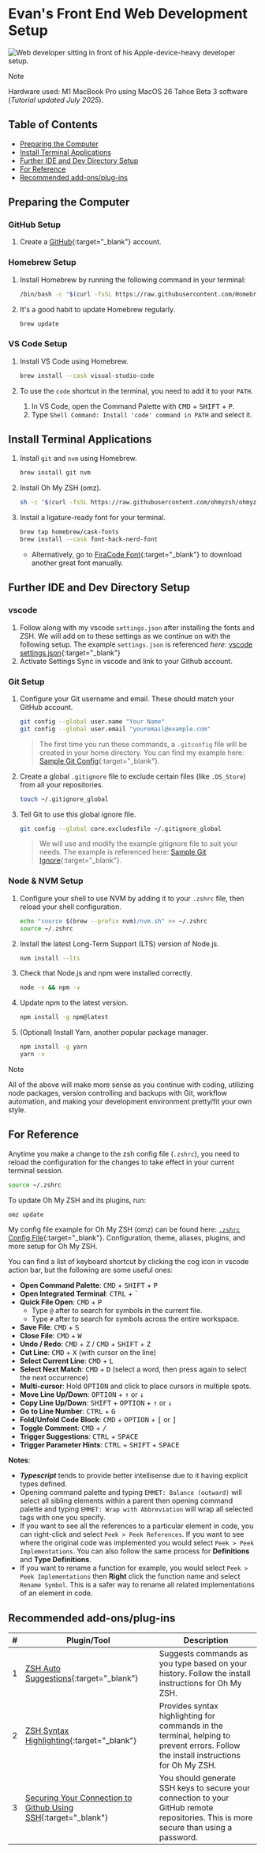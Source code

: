 # Evan's Front End Web Development Setup

![Web developer sitting in front of his Apple-device-heavy developer setup.](./assets/pexels-olia-danilevich.jpg)

> [!NOTE]
> Hardware used: M1 MacBook Pro using MacOS 26 Tahoe Beta 3 software (_Tutorial updated July 2025_).

## Table of Contents

<!-- prettier-ignore-start -->

- [Preparing the Computer](#preparing-the-computer)
- [Install Terminal Applications](#install-terminal-applications)
- [Further IDE and Dev Directory Setup](#further-ide-and-dev-directory-setup)
- [For Reference](#for-reference)
- [Recommended add-ons/plug-ins](#recommended-add-onsplug-ins)
<!-- prettier-ignore-end -->

## Preparing the Computer

### GitHub Setup

1. Create a [GitHub](https://github.com/signup?ref_cta=Sign+up&ref_loc=header+logged+out&ref_page=%2F&source=header-home){:target="_blank"} account.

### Homebrew Setup

1. Install Homebrew by running the following command in your terminal:

   ```bash
   /bin/bash -c "$(curl -fsSL https://raw.githubusercontent.com/Homebrew/install/HEAD/install.sh)"
   ```

2. It's a good habit to update Homebrew regularly.

   ```sh
   brew update
   ```

### VS Code Setup

1. Install VS Code using Homebrew.

   ```sh
   brew install --cask visual-studio-code
   ```

2. To use the `code` shortcut in the terminal, you need to add it to your `PATH`.
   1. In VS Code, open the Command Palette with <kbd>CMD</kbd> + <kbd>SHIFT</kbd> + <kbd>P</kbd>.
   2. Type `Shell Command: Install 'code' command in PATH` and select it.

## Install Terminal Applications

1. Install `git` and `nvm` using Homebrew.

   ```sh
   brew install git nvm
   ```

2. Install Oh My ZSH (omz).

   ```sh
   sh -c "$(curl -fsSL https://raw.githubusercontent.com/ohmyzsh/ohmyzsh/master/tools/install.sh)"
   ```

3. Install a ligature-ready font for your terminal.

   ```sh
   brew tap homebrew/cask-fonts
   brew install --cask font-hack-nerd-font
   ```

   - Alternatively, go to [FiraCode Font](https://github.com/tonsky/FiraCode){:target="_blank"} to download another great font manually.

## Further IDE and Dev Directory Setup

### vscode

1. Follow along with my vscode `settings.json` after installing the fonts and ZSH. We will add on to these settings as we continue on with the following setup. The example `settings.json` is referenced _here_: [vscode settings.json](https://github.com/evanmarshall-dev/dotfiles/blob/main/vscode/settings.json){:target="_blank"}
2. Activate Settings Sync in vscode and link to your Github account.

### Git Setup

1. Configure your Git username and email. These should match your GitHub account.

   ```sh
   git config --global user.name "Your Name"
   git config --global user.email "youremail@example.com"
   ```

   > The first time you run these commands, a `.gitconfig` file will be created in your home directory. You can find my example here: [Sample Git Config](https://github.com/evanmarshall-dev/dotfiles/blob/main/gitconf/.gitconfig){:target="_blank"}.

2. Create a global `.gitignore` file to exclude certain files (like `.DS_Store`) from all your repositories.

   ```sh
   touch ~/.gitignore_global
   ```

3. Tell Git to use this global ignore file.

   ```sh
   git config --global core.excludesfile ~/.gitignore_global
   ```

   > We will use and modify the example gitignore file to suit your needs. The example is referenced here: [Sample Git Ignore](https://github.com/evanmarshall-dev/dotfiles/blob/main/gitignore/.gitignore_global){:target="_blank"}.

### Node & NVM Setup

1. Configure your shell to use NVM by adding it to your `.zshrc` file, then reload your shell configuration.

   ```sh
   echo "source $(brew --prefix nvm)/nvm.sh" >> ~/.zshrc
   source ~/.zshrc
   ```

2. Install the latest Long-Term Support (LTS) version of Node.js.

   ```sh
   nvm install --lts
   ```

3. Check that Node.js and npm were installed correctly.

   ```sh
   node -v && npm -v
   ```

4. Update npm to the latest version.

   ```sh
   npm install -g npm@latest
   ```

5. (Optional) Install Yarn, another popular package manager.

   ```sh
   npm install -g yarn
   yarn -v
   ```

> [!NOTE]
> All of the above will make more sense as you continue with coding, utilizing node packages, version controlling and backups with Git, workflow automation, and making your development environment pretty/fit your own style.

## For Reference

Anytime you make a change to the zsh config file (`.zshrc`), you need to reload the configuration for the changes to take effect in your current terminal session.

```sh
source ~/.zshrc
```

To update Oh My ZSH and its plugins, run:

```sh
omz update
```

My config file example for Oh My ZSH (omz) can be found here: [`.zshrc` Config File](https://github.com/evanmarshall-dev/dotfiles/blob/main/zsh/.zshrc){:target="_blank"}. Configuration, theme, aliases, plugins, and more setup for Oh My ZSH.

You can find a list of keyboard shortcut by clicking the cog icon in vscode action bar, but the following are some useful ones:

- **Open Command Palette**: <kbd>CMD</kbd> + <kbd>SHIFT</kbd> + <kbd>P</kbd>
- **Open Integrated Terminal**: <kbd>CTRL</kbd> + <kbd>\`</kbd>
- **Quick File Open**: <kbd>CMD</kbd> + <kbd>P</kbd>
  - Type `@` after to search for symbols in the current file.
  - Type `#` after to search for symbols across the entire workspace.
- **Save File**: <kbd>CMD</kbd> + <kbd>S</kbd>
- **Close File**: <kbd>CMD</kbd> + <kbd>W</kbd>
- **Undo / Redo**: <kbd>CMD</kbd> + <kbd>Z</kbd> / <kbd>CMD</kbd> + <kbd>SHIFT</kbd> + <kbd>Z</kbd>
- **Cut Line**: <kbd>CMD</kbd> + <kbd>X</kbd> (with cursor on the line)
- **Select Current Line**: <kbd>CMD</kbd> + <kbd>L</kbd>
- **Select Next Match**: <kbd>CMD</kbd> + <kbd>D</kbd> (select a word, then press again to select the next occurrence)
- **Multi-cursor**: Hold <kbd>OPTION</kbd> and click to place cursors in multiple spots.
- **Move Line Up/Down**: <kbd>OPTION</kbd> + <kbd>↑</kbd> or <kbd>↓</kbd>
- **Copy Line Up/Down**: <kbd>SHIFT</kbd> + <kbd>OPTION</kbd> + <kbd>↑</kbd> or <kbd>↓</kbd>
- **Go to Line Number**: <kbd>CTRL</kbd> + <kbd>G</kbd>
- **Fold/Unfold Code Block**: <kbd>CMD</kbd> + <kbd>OPTION</kbd> + <kbd>[</kbd> or <kbd>]</kbd>
- **Toggle Comment**: <kbd>CMD</kbd> + <kbd>/</kbd>
- **Trigger Suggestions**: <kbd>CTRL</kbd> + <kbd>SPACE</kbd>
- **Trigger Parameter Hints**: <kbd>CTRL</kbd> + <kbd>SHIFT</kbd> + <kbd>SPACE</kbd>

**Notes**:

- **_Typescript_** tends to provide better intellisense due to it having explicit types defined.
- Opening command palette and typing `EMMET: Balance (outward)` will select all sibling elements within a parent then opening command palette and typing `EMMET: Wrap with Abbreviation` will wrap all selected tags with one you specify.
- If you want to see all the references to a particular element in code, you can right-click and select `Peek > Peek References`. If you want to see where the original code was implemented you would select `Peek > Peek Implementations`. You can also follow the same process for **Definitions** and **Type Definitions**.
- If you want to rename a function for example, you would select `Peek > Peek Implementations` then **Right** click the function name and select `Rename Symbol`. This is a safer way to rename all related implementations of an element in code.

## Recommended add-ons/plug-ins

| #   | Plugin/Tool                                                                                                                                | Description                                                                                                                           |
| --- | ------------------------------------------------------------------------------------------------------------------------------------------ | ------------------------------------------------------------------------------------------------------------------------------------- |
| 1   | [ZSH Auto Suggestions](https://github.com/zsh-users/zsh-autosuggestions/blob/master/INSTALL.md){:target="_blank"}                                            | Suggests commands as you type based on your history. Follow the install instructions for Oh My ZSH.                                   |
| 2   | [ZSH Syntax Highlighting](https://github.com/zsh-users/zsh-syntax-highlighting/blob/master/INSTALL.md){:target="_blank"}                                     | Provides syntax highlighting for commands in the terminal, helping to prevent errors. Follow the install instructions for Oh My ZSH.  |
| 3   | [Securing Your Connection to Github Using SSH](https://www.darraghoriordan.com/2021/05/04/configure-multiple-github-accounts-one-computer){:target="_blank"} | You should generate SSH keys to secure your connection to your GitHub remote repositories. This is more secure than using a password. |

<!-- @TODO: | 4 | More Advanced Development Setups using Gulp | Again, this could warrant another tutorial, but basically gulp helps you automate tedious development tasks and speeds up your development workflow/efficiency. It can aid with tasks such as processing SASS code into CSS, minifying code, compressing/optimizing images, preparing code for production, etc. -->
